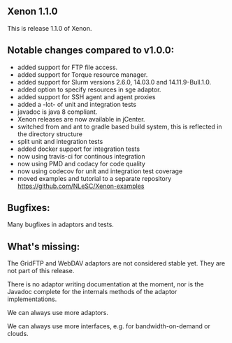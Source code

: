 Xenon 1.1.0
------------------

This is release 1.1.0 of Xenon. 

Notable changes compared to v1.0.0:
------------------------------------------------------
 
- added support for FTP file access.
- added support for Torque resource manager.
- added support for Slurm versions 2.6.0, 14.03.0 and 14.11.9-Bull.1.0.
- added option to specify resources in sge adaptor.
- added support for SSH agent and agent proxies
- added a -lot- of unit and integration tests
- javadoc is java 8 compliant.
- Xenon releases are now available in jCenter.
- switched from and ant to gradle based build system, this is reflected in the directory structure 
- split unit and integration tests
- added docker support for integration tests
- now using travis-ci for continous integration 
- now using PMD and codacy for code quality
- now using codecov for unit and integration test coverage
- moved examples and tutorial to a separate repository https://github.com/NLeSC/Xenon-examples

Bugfixes:
--------------

Many bugfixes in adaptors and tests.

What's missing:
-----------------------

The GridFTP and WebDAV adaptors are not considered stable yet. They are not part of this release.

There is no adaptor writing documentation at the moment, nor is the Javadoc complete for the internals methods of the adaptor implementations.

We can always use more adaptors.

We can always use more interfaces, e.g. for bandwidth-on-demand or clouds.


